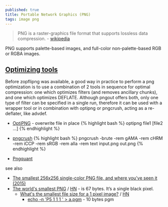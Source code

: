 ```yaml
---
published: true
title: Portable Network Graphics (PNG)
tags: image png
---
```

> PNG is a raster-graphics file format that supports lossless data compression. - [wikipedia](https://en.wikipedia.org/wiki/Portable_Network_Graphics)

PNG supports palette-based images, and full-color non-palette-based RGB or RGBA images.

## [Optimizing tools](https://en.wikipedia.org/wiki/Portable_Network_Graphics#Optimizing_tools)

Before zopflipng was available, a good way in practice to perform a png optimization is to use a combination of 2 tools in sequence for optimal compression: one which optimizes filters (and removes ancillary chunks), and one which optimizes DEFLATE. Although pngout offers both, only one type of filter can be specified in a single run, therefore it can be used with a wrapper tool or in combination with optipng or pngcrush, acting as a re-deflater, like advdef. 

- [OptiPNG](http://optipng.sourceforge.net/) - overwrite file in place
{% highlight bash %}
optipng file1 [file2 ...]
{% endhighlight %}

- [pngcrush](https://en.wikipedia.org/wiki/Pngcrush)
{% highlight bash %}
pngcrush -brute -rem gAMA -rem cHRM -rem iCCP -rem sRGB -rem alla -rem text  input.png out.png
{% endhighlight %}

- [Pngquant](https://ostechnix.com/pngquant-a-command-line-utility-to-compress-png-images-on-linux/)

see also
- [	The smallest 256x256 single-color PNG file, and where you've seen it (2015)](https://news.ycombinator.com/item?id=31115857)
- [The world's smallest PNG](https://evanhahn.com/worlds-smallest-png/) / [HN](https://news.ycombinator.com/item?id=39226549) -  is 67 bytes. It’s a single black pixel.
	- [What's the smallest file size for a 1 pixel image?](https://shkspr.mobi/blog/2024/01/whats-the-smallest-file-size-for-a-1-pixel-image/) / [HN](https://news.ycombinator.com/item?id=38878480)
    	- [echo -n 'P5 1 1 1  ' > a.pgm](https://news.ycombinator.com/item?id=38889341) - 10 bytes pgm
